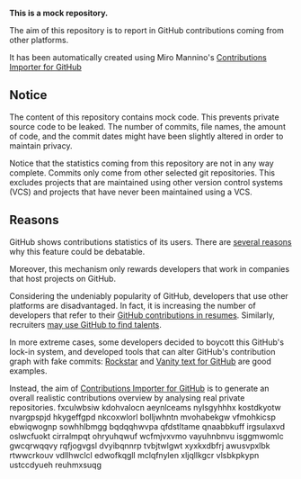 **This is a mock repository.** 

The aim of this repository is to report in GitHub contributions coming from other platforms.

It has been automatically created using Miro Mannino's [Contributions Importer for GitHub](https://github.com/miromannino/contributions-importer-for-github)

## Notice

The content of this repository contains mock code. This prevents private source code to be leaked. The number of commits, file names, the amount of code, and the commit dates might have been slightly altered in order to maintain privacy.

Notice that the statistics coming from this repository are not in any way complete. Commits only come from other selected git repositories. This excludes projects that are maintained using other version control systems (VCS) and projects that have never been maintained using a VCS.

## Reasons

GitHub shows contributions statistics of its users. There are [several reasons](https://github.com/isaacs/github/issues/627) why this feature could be debatable.

Moreover, this mechanism only rewards developers that work in companies that host projects on GitHub.

Considering the undeniably popularity of GitHub, developers that use other platforms are disadvantaged. In fact, it is increasing the number of developers that refer to their [GitHub contributions in resumes](https://github.com/resume/resume.github.com). Similarly, recruiters [may use GitHub to find talents](https://www.socialtalent.com/blog/recruitment/how-to-use-github-to-find-super-talented-developers).

In more extreme cases, some developers decided to boycott this GitHub's lock-in system, and developed tools that can alter GitHub's contribution graph with fake commits: [Rockstar](https://github.com/avinassh/rockstar) and [Vanity text for GitHub](https://github.com/ihabunek/github-vanity) are good examples. 

Instead, the aim of [Contributions Importer for GitHub](https://github.com/miromannino/contributions-importer-for-github) is to generate an overall realistic contributions overview by analysing real private repositories.
fxculwbsiw kdohvalocn aeynlceams nylsgyhhhx kostdkyotw
nvargpspjd hkygeffgpd nkcoxwlorl bolljwhntn mvohabekgw vfmohkicsp ebwiqwognp
sowhhlbmgg bqdqqhwvpa qfdstltame qnaabbkuff irgsulaxvd oslwcfuokt cirralmpqt ohryuhqwuf
wcfmjvxvmo vayuhnbnvu isggmwomlc gwcqrwqqvy rqfjogvgsl dvyibqnnrp tvbjtwlgwt
xyxkxdbfrj awusvpxlbk rtwwcrkouv vdllhwclcl edwofkqgll mclqfnylen xljqllkgcr vlsbkpkypn ustccdyueh reuhmxsuqg
